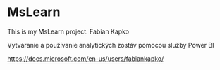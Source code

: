 # MsLearn
This is my MsLearn project.
Fabian Kapko

Vytváranie a používanie analytických zostáv pomocou služby Power BI

https://docs.microsoft.com/en-us/users/fabiankapko/
